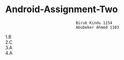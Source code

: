 # Android-Assignment-Two
                                   Biruk Kindu 1154
                                   Abubeker Ahmed 1103


1.B <br/>
2.C <br/>
3.A <br/>
4.A <br/>
